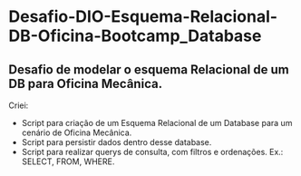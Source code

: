 # Desafio-DIO-Esquema-Relacional-DB-Oficina-Bootcamp_Database
## Desafio de modelar o esquema Relacional de um DB para Oficina Mecânica.

Criei:
* Script para criação de um Esquema Relacional de um Database para um cenário de Oficina Mecânica.
* Script para persistir dados dentro desse database.
* Script para realizar querys de consulta, com filtros e ordenações. Ex.: SELECT, FROM, WHERE.

##
